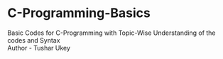 # C-Programming-Basics
Basic Codes for C-Programming with Topic-Wise Understanding of the codes and Syntax
<br>
Author - Tushar Ukey
